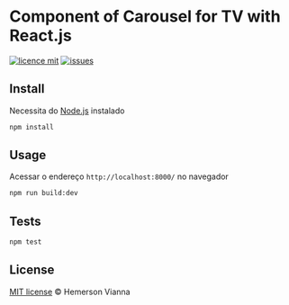 # Component of Carousel for TV with React.js

[![licence mit](https://img.shields.io/badge/license-MIT-blue.svg?style=flat-square)](http://hemersonvianna.mit-license.org/)
[![issues](https://img.shields.io/github/issues/descco-arena/carousel-smarttv-angular-react.svg?style=flat-square)](https://github.com/descco-arena/carousel-smarttv-angular-react/issues)

## Install

Necessita do [Node.js](https://nodejs.org/) instalado

```bash
npm install
```

## Usage

Acessar o endereço `http://localhost:8000/` no navegador

```bash
npm run build:dev
```

## Tests

```bash
npm test
```

## License

[MIT license](http://hemersonvianna.mit-license.org/) © Hemerson Vianna
